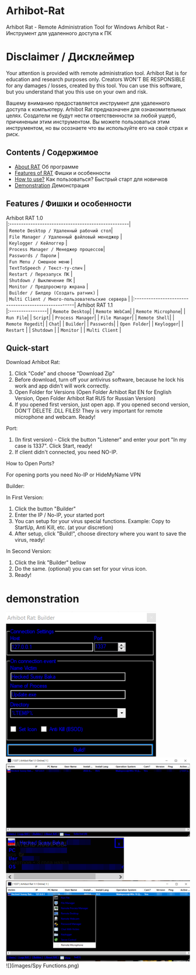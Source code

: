 # Arhibot-Rat

Arhibot Rat - Remote Administration Tool for Windows
Arhibot Rat - Инструмент для удаленного доступа к ПК


# Disclaimer /  Дисклеймер
Your attention is provided with remote administration tool. Arhibot Rat is for education and research purposes only. Creators WON'T BE RESPONSIBLE for any damages / losses, created by this tool. You can use this software, but you understand that you this use on your own and risk.

Вашему вниманию предоставляется инструмент для удаленного доступа к компьютеру. Arhibot Rat предназначен для ознакомительных целях. Создатели не будут нести ответственности за любой ущерб, причиненым этим инструментом. Вы можете пользоваться этим инструментом, но вы осознаете что вы используйте его на свой страх и риск.

## Contents / Содержимое
- [About RAT](#about-rat) Об программе
- [Features of RAT](#Features) Фишки и особенности
- [How to use?](#Quick-start) Как пользоваться? Быстрый старт для новичков
- [Demonstration](#demonstration) Демонстрация

## Features / Фишки и особенности

Arhibot RAT 1.0                         
|:---------------------------------------------------|              
| `Remote Desktop / Удаленный рабочий стол`|  
| `File Manager / Удаленный файловый менеджер`  |  
| `Keylogger / Кейлоггер`     |  
| `Process Manager / Менеджер процессов`|  
| `Passwords / Пароли`     |  
| `Fun Menu / Смешное меню`      |  
| `TextToSpeech / Текст-ту-спич`  |  
| `Restart / Перезапуск ПК`       |  
| `Shutdown / Выключение ПК`      |  
| `Monitor / Предпросмотр жкрана`       |  
| `Builder / Билдер (Создать ратник)`       |             
| `Multi Client / Много-пользовательские сервера`  |
|:----------------------------------------------------|
Arhibot RAT 1.1                 
|:----------------|
| `Remote Desktop`|
| `Remote WebCam`|
| `Remote Microphone`|
| `Run File`|
| `Script`|
| `Process Manager`|
| `File Manager`|
| `Remote Shell`|
| `Remote Regedit`|
| `Chat`|
| `Builder`|
| `Passwords`|
| `Open Folder`|
| `Keylogger`|
| `Restart`       |
| `Shutdown`      |
| `Monitor`       |
| `Multi Client`  |                     

## Quick-start
Download Arhibot Rat:

1. Click "Code" and choose "Download Zip"
2. Before download, turn off your antivirus software, because he lock his work and app didn't will work correctly.
3. Open Folder for Versions (Open Folder Arhibot Rat EN for English Version, Open Folder Arhibot Rat RUS for Russian Version)
4. If you opened first version, just open app. If you opened second version, DON'T DELETE .DLL FILES! They is very important for remote microphone and webcam.
Ready!

Port:
1. (In first version) - Click the button "Listener" and enter your port "In my case is 1337". Click Start, ready!
2. If client didn't connected, you need NO-IP.

How to Open Ports?

For opening ports you need No-IP or HideMyName VPN

Builder:

In First Version:
1. Click the button "Builder"
2. Enter the IP / No-IP, your started port
3. You can setup for your virus special functions. Example: Copy to StartUp, Anti Kill, etc. (at your discretion)
4. After setup, click "Build!", choose directory where you want to save the virus, ready!

In Second Version:
1. Click the link "Builder" bellow
2. Do the same. (optional) you can set for your virus icon.
3. Ready!

# demonstration
![](images/Builder.PNG)
![](images/Victim.png)
![](images/Notification.png)
![](images/Victim_Control.png)
![](images/Spy Functions.png)
